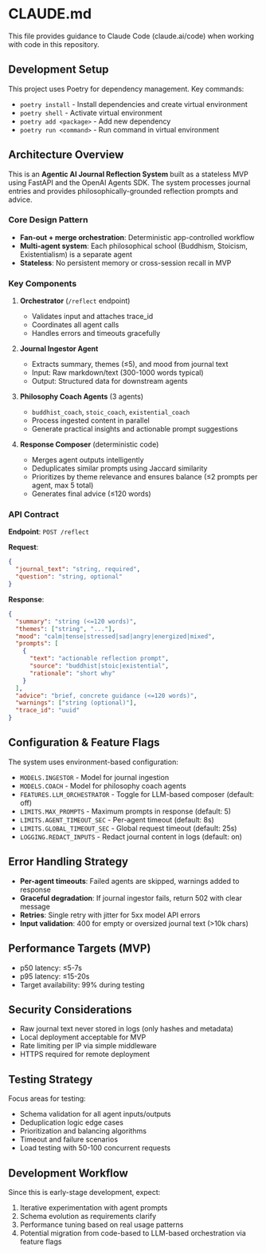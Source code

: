 # CLAUDE.md

This file provides guidance to Claude Code (claude.ai/code) when working with code in this repository.

## Development Setup

This project uses Poetry for dependency management. Key commands:

- `poetry install` - Install dependencies and create virtual environment
- `poetry shell` - Activate virtual environment
- `poetry add <package>` - Add new dependency
- `poetry run <command>` - Run command in virtual environment

## Architecture Overview

This is an **Agentic AI Journal Reflection System** built as a stateless MVP using FastAPI and the OpenAI Agents SDK. The system processes journal entries and provides philosophically-grounded reflection prompts and advice.

### Core Design Pattern
- **Fan-out + merge orchestration**: Deterministic app-controlled workflow
- **Multi-agent system**: Each philosophical school (Buddhism, Stoicism, Existentialism) is a separate agent
- **Stateless**: No persistent memory or cross-session recall in MVP

### Key Components

1. **Orchestrator** (`/reflect` endpoint)
   - Validates input and attaches trace_id
   - Coordinates all agent calls
   - Handles errors and timeouts gracefully

2. **Journal Ingestor Agent**
   - Extracts summary, themes (≤5), and mood from journal text
   - Input: Raw markdown/text (300-1000 words typical)
   - Output: Structured data for downstream agents

3. **Philosophy Coach Agents** (3 agents)
   - `buddhist_coach`, `stoic_coach`, `existential_coach`
   - Process ingested content in parallel
   - Generate practical insights and actionable prompt suggestions

4. **Response Composer** (deterministic code)
   - Merges agent outputs intelligently
   - Deduplicates similar prompts using Jaccard similarity
   - Prioritizes by theme relevance and ensures balance (≤2 prompts per agent, max 5 total)
   - Generates final advice (≤120 words)

### API Contract

**Endpoint**: `POST /reflect`

**Request**:
```json
{
  "journal_text": "string, required",
  "question": "string, optional" 
}
```

**Response**:
```json
{
  "summary": "string (<=120 words)",
  "themes": ["string", "..."], 
  "mood": "calm|tense|stressed|sad|angry|energized|mixed",
  "prompts": [
    {
      "text": "actionable reflection prompt",
      "source": "buddhist|stoic|existential",
      "rationale": "short why"
    }
  ],
  "advice": "brief, concrete guidance (<=120 words)",
  "warnings": ["string (optional)"],
  "trace_id": "uuid"
}
```

## Configuration & Feature Flags

The system uses environment-based configuration:

- `MODELS.INGESTOR` - Model for journal ingestion
- `MODELS.COACH` - Model for philosophy coach agents  
- `FEATURES.LLM_ORCHESTRATOR` - Toggle for LLM-based composer (default: off)
- `LIMITS.MAX_PROMPTS` - Maximum prompts in response (default: 5)
- `LIMITS.AGENT_TIMEOUT_SEC` - Per-agent timeout (default: 8s)
- `LIMITS.GLOBAL_TIMEOUT_SEC` - Global request timeout (default: 25s)
- `LOGGING.REDACT_INPUTS` - Redact journal content in logs (default: on)

## Error Handling Strategy

- **Per-agent timeouts**: Failed agents are skipped, warnings added to response
- **Graceful degradation**: If journal ingestor fails, return 502 with clear message
- **Retries**: Single retry with jitter for 5xx model API errors
- **Input validation**: 400 for empty or oversized journal text (>10k chars)

## Performance Targets (MVP)

- p50 latency: ≤5-7s
- p95 latency: ≤15-20s  
- Target availability: 99% during testing

## Security Considerations

- Raw journal text never stored in logs (only hashes and metadata)
- Local deployment acceptable for MVP
- Rate limiting per IP via simple middleware
- HTTPS required for remote deployment

## Testing Strategy

Focus areas for testing:
- Schema validation for all agent inputs/outputs
- Deduplication logic edge cases
- Prioritization and balancing algorithms
- Timeout and failure scenarios
- Load testing with 50-100 concurrent requests

## Development Workflow

Since this is early-stage development, expect:
1. Iterative experimentation with agent prompts
2. Schema evolution as requirements clarify  
3. Performance tuning based on real usage patterns
4. Potential migration from code-based to LLM-based orchestration via feature flags